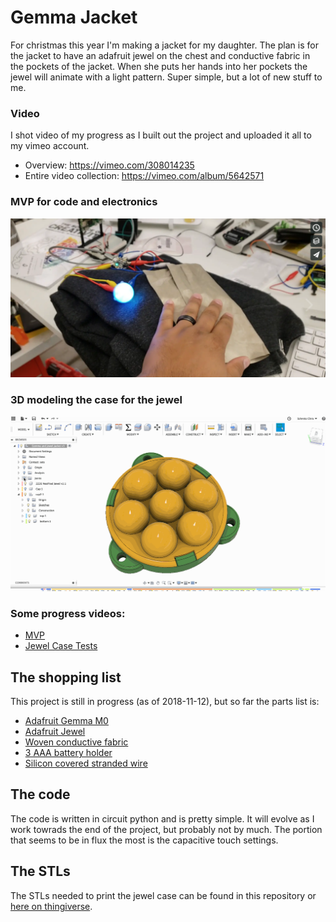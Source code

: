 # Gemma Jacket

For christmas this year I'm making a jacket for my daughter. The plan is for the jacket to have an adafruit jewel on the chest and conductive fabric in the pockets of the jacket. When she puts her hands into her pockets the jewel will animate with a light pattern. Super simple, but a lot of new stuff to me.

### Video

I shot video of my progress as I built out the project and uploaded it all to my vimeo account.

-   Overview: https://vimeo.com/308014235
-   Entire video collection: https://vimeo.com/album/5642571

### MVP for code and electronics

[![mvp of electronics](readme_attachments/mvp.png)](https://vimeo.com/299450215)

### 3D modeling the case for the jewel

![jewel case model](readme_attachments/jewel_case.gif)

### Some progress videos:

-   [MVP](https://vimeo.com/299450215)
-   [Jewel Case Tests](https://vimeo.com/300294198)

## The shopping list

This project is still in progress (as of 2018-11-12), but so far the parts list is:

-   [Adafruit Gemma M0](https://www.adafruit.com/product/3501)
-   [Adafruit Jewel](https://www.adafruit.com/product/2226)
-   [Woven conductive fabric](https://www.adafruit.com/product/1168)
-   [3 AAA battery holder](https://www.adafruit.com/product/727)
-   [Silicon covered stranded wire](https://www.adafruit.com/product/2003)

## The code

The code is written in circuit python and is pretty simple. It will evolve as I work towrads the end of the project, but probably not by much. The portion that seems to be in flux the most is the capacitive touch settings.

## The STLs

The STLs needed to print the jewel case can be found in this repository or [here on thingiverse](https://www.thingiverse.com/thing:3209885).
